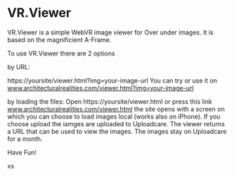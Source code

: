 # VR.Viewer

VR.Viewer is a simple WebVR image viewer for Over under images. It is based on the magnificient A-Frame.

To use VR.Viewer there are 2 options

by URL:

https://yoursite/viewer.html?img=your-image-url
You can try or use it on www.architecturalrealities.com/viewer.html?img=your-image-url

by loading the files:
Open https://yoursite/viewer.html or press this link www.architecturalrealities.com/viewer.html 
the site opens with a screen on which you can choose to load images local (works also on iPhone).
If you choose upload the iamges are uploaded to Uploadcare. The viewer returns a URL that can be used to view the images.
The images stay on Uploadcare for a month.

Have Fun!

xs

